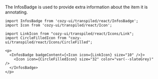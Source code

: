 The InfosBadge is used to provide extra information about the item it is annotating.

```
import InfosBadge from 'cozy-ui/transpiled/react/InfosBadge';
import Icon from 'cozy-ui/transpiled/react/Icon';

import LinkIcon from "cozy-ui/transpiled/react/Icons/Link";
import CircleFilledIcon from "cozy-ui/transpiled/react/Icons/CircleFilled";

<p>
  <InfosBadge badgeContent={<Icon icon={LinkIcon} size="10" />}>
    <Icon icon={CircleFilledIcon} size="32" color="var(--slateGrey)" />
  </InfosBadge>
</p>
```

